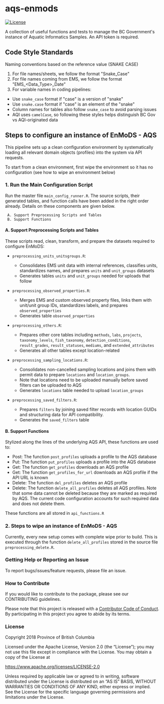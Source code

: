 # aqs-enmods
<!-- badges: start -->

[![License](https://img.shields.io/badge/License-Apache%202.0-blue.svg)](https://opensource.org/license/apache-2-0)
<!--[![R-CMD-check](https://github.com/bcgov/bcdata/actions/workflows/R-CMD-check.yaml/badge.svg)](https://github.com/bcgov/bcdata/actions/workflows/R-CMD-check.yaml)
[![Codecov test
coverage](https://codecov.io/gh/bcgov/bcdata/branch/main/graph/badge.svg)](https://app.codecov.io/gh/bcgov/bcdata?branch=main)-->
<!-- badges: end -->
 A collection of useful functions and tests to manage the BC Government's instance of Aquatic Informatics Samples. An API token is required.
 
## Code Style Standards

Naming conventions based on the reference value (SNAKE CASE)

  1. For file names/sheets, we follow the format "Snake_Case" 
  2. For file names coming from EMS, we follow the format "EMS_<Data_Type>_Date"
  3. For variable names in coding pipelines:
   - Use `snake_case` format if "case" is a version of "snake"
   - Use `snake.case` format if "case" is an element of the "snake"
   - Column names for tables also follow `snake_case` to avoid parsing issues
   - AQI uses `camelCase`, so following these styles helps distinguish BC Gov vs AQI-originated data

## Steps to configure an instance of EnMoDS - AQS

This pipeline sets up a clean configuration environment by systematically loading all relevant domain objects (profiles) into the system via API requests.

To start from a clean environment, first wipe the environment so it has no configuration (see how to wipe an environment below)

### 1. Run the Main Configuration Script

Run the master file `main_config_runner.R`. The source scripts, their generated tables, and function calls have been added in the right order already.
Details on these components are given below.

     A. Support Preprocessing Scripts and Tables
     B. Support Functions 

#### A. Support Preprocessing Scripts and Tables

These scripts read, clean, transform, and prepare the datasets required to configure EnMoDS:

- `preprocessing_units_unitsgroups.R`: 
  - Consolidates EMS unit data with internal references, classifies units, standardizes names, and prepares `units` and `unit_groups` datasets
  - Generates tables `units` and `unit_groups` needed for uploads that follow

- `preprocessing_observed_properties.R`: 
  - Merges EMS and custom observed property files, links them with unit/unit group IDs, standardizes labels, and prepares `observed_properties`
  - Generates table `observed_properties` 
  
- `preprocessing_others.R`: 
  - Prepares other core tables including `methods`, `labs`, `projects`, `taxonomy_levels`, `fish_taxonomy`, `detection_conditions`, `result_grades`, `result_statuses`, `mediums`, and `extended_attributes`
  - Generates all other tables except location-related
  
- `preprocessing_sampling_locations.R`: 
  - Consolidates non-cancelled sampling locations and joins them with permit data to prepare `locations` and `location_groups`.
  - Note that locations need to be uploaded manually before saved filters can be uploaded to AQS
  - Generates `locations` table needed to upload `location_groups`
  
- `preprocessing_saved_filters.R`: 
  - Prepares `filters` by joining saved filter records with location GUIDs and structuring data for API compatibility.
  - Generates the `saved_filters` table
  
#### B. Support Functions

Stylized along the lines of the underlying AQS API, these functions are used to:

- Post: The function `post_profiles` uploads a profile to the AQS database
- Put: The function `put_profiles` uploads a profile into the AQS database
- Get: The function `get_profiles` downloads an AQS profile
- Get: The function `get_profiles_for_url` downloads an AQS profile if the API URL is known
- Delete: The function `del_profiles` deletes an AQS profile
- Delete: The function `delete_all_profiles` deletes all AQS profiles. Note that 
some data cannot be deleted because they are marked as required by AQS. The current
code configuration accounts for such required data and does not delete them.

These functions are all stored in `api_functions.R`
  
### 2. Steps to wipe an instance of EnMoDS - AQS

Currently, every new setup comes with complete wipe prior to build. This is executed through 
the function `delete_all_profiles` stored in the source file `preprocessing_delete.R`.
  
### Getting Help or Reporting an Issue

To report bugs/issues/feature requests, please file an issue.

### How to Contribute

If you would like to contribute to the package, please see our
CONTRIBUTING guidelines.

Please note that this project is released with a [Contributor Code of
Conduct](https://github.com/bcgov/bcdata/blob/master/CODE_OF_CONDUCT.md).
By participating in this project you agree to abide by its terms.

### License

Copyright 2018 Province of British Columbia

Licensed under the Apache License, Version 2.0 (the “License”); you may
not use this file except in compliance with the License. You may obtain
a copy of the License at

<https://www.apache.org/licenses/LICENSE-2.0>

Unless required by applicable law or agreed to in writing, software
distributed under the License is distributed on an “AS IS” BASIS,
WITHOUT WARRANTIES OR CONDITIONS OF ANY KIND, either express or implied.
See the License for the specific language governing permissions and
limitations under the License.
